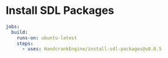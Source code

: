 # Install SDL Packages

```yml
jobs:
  build:
    runs-on: ubuntu-latest
    steps:
      - uses: HandcrankEngine/install-sdl-packages@v0.0.5
```
